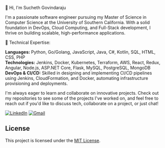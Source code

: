 👋 Hi, I'm Sucheth Govindaraju

I'm a passionate software engineer pursuing my Master of Science in Computer Science at the University of Southern California. With a solid foundation in DevOps, Cloud Computing, and Full-Stack development, I thrive on building scalable, high-performance applications.

🔧 Technical Expertise:

**Languages:** Python, Go/Golang, JavaScript, Java, C#, Kotlin, SQL, HTML, CSS, PHP  
**Technologies:** Jenkins, Docker, Kubernetes, Terraform, AWS, React, Redux, Angular, Node.js, ASP.NET Core, Flask, MySQL, PostgreSQL, MongoDB  
**DevOps & CI/CD:** Skilled in designing and implementing CI/CD pipelines using Jenkins, CloudFormation, and Docker, automating infrastructure provisioning and deployments.

I'm always eager to learn and collaborate on innovative projects. Check out my repositories to see some of the projects I've worked on, and feel free to reach out if you'd like to discuss tech, collaborate on a project, or just chat!

[![LinkedIn](https://img.shields.io/badge/LinkedIn-0077B5?style=for-the-badge&logo=linkedin&logoColor=white)](https://www.linkedin.com/in/suchethg/)
[![Gmail](https://img.shields.io/badge/Gmail-D14836?style=for-the-badge&logo=gmail&logoColor=white)](mailto:suchethgr@gmail.com)

## License

This project is licensed under the [MIT License](LICENSE).
